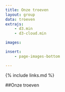 ```yaml
---
title: Onze troeven
layout: group
data: troeven
extrajs: 
    - d3.min
    - d3-cloud.min

images:

insert:
    - page-images-bottom

---
```

{% include links.md %}


##Onze troeven

